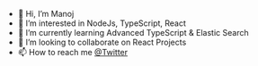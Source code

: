 - 👋 Hi, I’m Manoj
- 👀 I’m interested in NodeJs, TypeScript, React
- 🌱 I’m currently learning Advanced TypeScript & Elastic Search
- 💞️ I’m looking to collaborate on React Projects
- 📫 How to reach me [@Twitter](https://twitter.com/manoj_the_dev)

